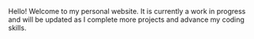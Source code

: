 Hello!
Welcome to my personal website. It is currently a work in progress and will be updated as I complete more projects and advance my coding skills.
